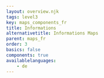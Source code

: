 ```yaml
---
layout: overview.njk
tags: level3
key: maps_components_fr
title: Informations
alternativetitle: Informations Maps
parent: maps_fr
order: 3
basics: false
components: true
availablelanguages: 
    - de
---
```

